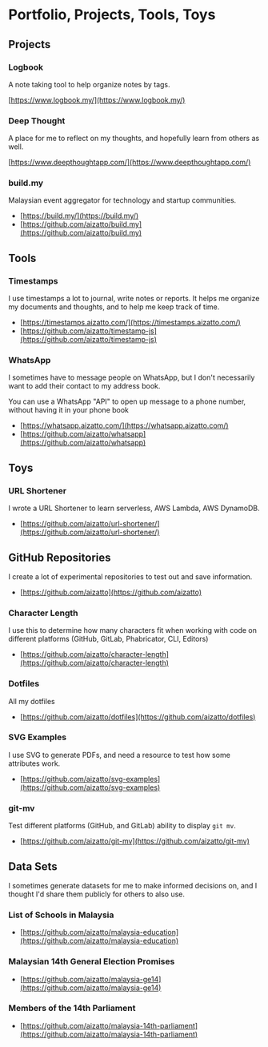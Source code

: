 # Portfolio, Projects, Tools, Toys

## Projects

### Logbook

A note taking tool to help organize notes by tags.

[https://www.logbook.my/](https://www.logbook.my/)

### Deep Thought

A place for me to reflect on my thoughts, and hopefully learn from others as well.

[https://www.deepthoughtapp.com/](https://www.deepthoughtapp.com/)

### build.my

Malaysian event aggregator for technology and startup communities.

* [https://build.my/](https://build.my/)
* [https://github.com/aizatto/build.my](https://github.com/aizatto/build.my)

## Tools

### Timestamps

I use timestamps a lot to journal, write notes or reports. It helps me organize my documents and thoughts, and to help me keep track of time.

* [https://timestamps.aizatto.com/](https://timestamps.aizatto.com/)
* [https://github.com/aizatto/timestamp-js](https://github.com/aizatto/timestamp-js)

### WhatsApp

I sometimes have to message people on WhatsApp, but I don't necessarily want to add their contact to my address book.

You can use a WhatsApp "API" to open up message to a phone number, without having it in your phone book

* [https://whatsapp.aizatto.com/](https://whatsapp.aizatto.com/)
* [https://github.com/aizatto/whatsapp](https://github.com/aizatto/whatsapp)

## Toys

### URL Shortener

I wrote a URL Shortener to learn serverless, AWS Lambda, AWS DynamoDB.

* [https://github.com/aizatto/url-shortener/](https://github.com/aizatto/url-shortener/)

## GitHub Repositories

I create a lot of experimental repositories to test out and save information.

* [https://github.com/aizatto](https://github.com/aizatto)

### **Character Length**

I use this to determine how many characters fit when working with code on different platforms \(GitHub, GitLab, Phabricator, CLI, Editors\)

* [https://github.com/aizatto/character-length](https://github.com/aizatto/character-length)

### Dotfiles

All my dotfiles

* [https://github.com/aizatto/dotfiles](https://github.com/aizatto/dotfiles)

### SVG Examples

I use SVG to generate PDFs, and need a resource to test how some attributes work.

* [https://github.com/aizatto/svg-examples](https://github.com/aizatto/svg-examples)

### git-mv

Test different platforms \(GitHub, and GitLab\) ability to display `git mv`.

* [https://github.com/aizatto/git-mv](https://github.com/aizatto/git-mv)

## Data Sets

I sometimes generate datasets for me to make informed decisions on, and I thought I'd share them publicly for others to also use.

### List of Schools in Malaysia

* [https://github.com/aizatto/malaysia-education](https://github.com/aizatto/malaysia-education)

### Malaysian 14th General Election Promises

* [https://github.com/aizatto/malaysia-ge14](https://github.com/aizatto/malaysia-ge14)

### Members of the 14th Parliament

* [https://github.com/aizatto/malaysia-14th-parliament](https://github.com/aizatto/malaysia-14th-parliament)

